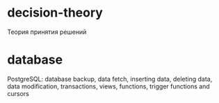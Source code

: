 # decision-theory
Теория принятия решений
# database
PostgreSQL: database backup, data fetch, inserting data, deleting data, data modification, transactions, views, functions, trigger functions and cursors

